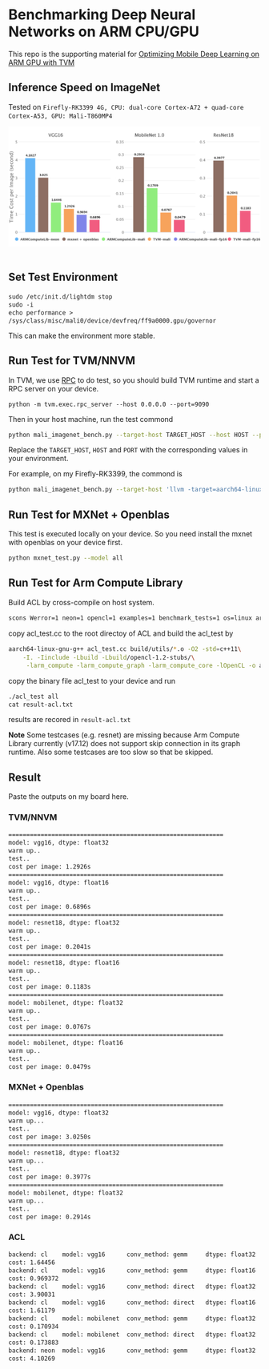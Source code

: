 # Benchmarking Deep Neural Networks on ARM CPU/GPU

This repo is the supporting material for [Optimizing Mobile Deep Learning on ARM GPU with TVM](http://tvmlang.org/2018/01/16/opt-mali-gpu.html)

## Inference Speed on ImageNet
Tested on `Firefly-RK3399 4G, CPU: dual-core Cortex-A72 + quad-core Cortex-A53, GPU: Mali-T860MP4`

![result](results.png)
 
## Set Test Environment
```
sudo /etc/init.d/lightdm stop
sudo -i
echo performance > /sys/class/misc/mali0/device/devfreq/ff9a0000.gpu/governor
```
This can make the environment more stable.

## Run Test for TVM/NNVM
In TVM, we use [RPC](http://nnvm.tvmlang.org/tutorials/deploy_model_on_mali_gpu.html) to do test,
so you should build TVM runtime and start a RPC server on your device.
```
python -m tvm.exec.rpc_server --host 0.0.0.0 --port=9090
```

Then in your host machine, run the test commond
``` bash
python mali_imagenet_bench.py --target-host TARGET_HOST --host HOST --port PORT --model all
```
Replace the `TARGET_HOST`, `HOST` and `PORT` with the corresponding values in your environment.

For example, on my Firefly-RK3399, the commond is 
``` bash
python mali_imagenet_bench.py --target-host 'llvm -target=aarch64-linux-gnu -mattr=+neon' --host 10.42.0.96 --port 9090 --model all
```

## Run Test for MXNet + Openblas
This test is executed locally on your device. So you need install the mxnet with openblas on your device first.

``` bash
python mxnet_test.py --model all
```

## Run Test for Arm Compute Library
Build ACL by cross-compile on host system.
``` bash
scons Werror=1 neon=1 opencl=1 examples=1 benchmark_tests=1 os=linux arch=arm64-v8a embed_kernels=1 -j$(nproc)
```

copy acl\_test.cc to the root directoy of ACL and build the acl\_test by
``` bash
aarch64-linux-gnu-g++ acl_test.cc build/utils/*.o -O2 -std=c++11\
    -I. -Iinclude -Lbuild -Lbuild/opencl-1.2-stubs/\
     -larm_compute -larm_compute_graph -larm_compute_core -lOpenCL -o acl_test
```

copy the binary file acl\_test to your device and run
```
./acl_test all
cat result-acl.txt
```
results are recored in `result-acl.txt`

**Note** Some testcases (e.g. resnet) are missing because Arm Compute Library currently (v17.12) does not 
support skip connection in its graph runtime. Also some testcases are too slow so that be skipped.

## Result
Paste the outputs on my board here.

### TVM/NNVM
```
============================================================
model: vgg16, dtype: float32
warm up..
test..
cost per image: 1.2926s
============================================================
model: vgg16, dtype: float16
warm up..
test..
cost per image: 0.6896s
============================================================
model: resnet18, dtype: float32
warm up..
test..
cost per image: 0.2041s
============================================================
model: resnet18, dtype: float16
warm up..
test..
cost per image: 0.1183s
============================================================
model: mobilenet, dtype: float32
warm up..
test..
cost per image: 0.0767s
============================================================
model: mobilenet, dtype: float16
warm up..
test..
cost per image: 0.0479s
```

### MXNet + Openblas
```
============================================================
model: vgg16, dtype: float32
warm up...
test..
cost per image: 3.0250s
============================================================
model: resnet18, dtype: float32
warm up...
test..
cost per image: 0.3977s
============================================================
model: mobilenet, dtype: float32
warm up...
test..
cost per image: 0.2914s
```

### ACL
```
backend: cl    model: vgg16      conv_method: gemm     dtype: float32   cost: 1.64456
backend: cl    model: vgg16      conv_method: gemm     dtype: float16   cost: 0.969372
backend: cl    model: vgg16      conv_method: direct   dtype: float32   cost: 3.90031
backend: cl    model: vgg16      conv_method: direct   dtype: float16   cost: 1.61179
backend: cl    model: mobilenet  conv_method: gemm     dtype: float32   cost: 0.170934
backend: cl    model: mobilenet  conv_method: direct   dtype: float32   cost: 0.173883
backend: neon  model: vgg16      conv_method: gemm     dtype: float32   cost: 4.10269
```

